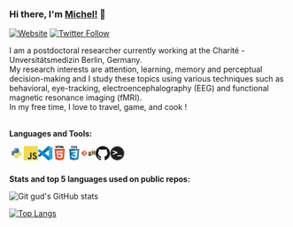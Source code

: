### Hi there, I'm [Michel!](http://www.michelfailing.de) 👋
[![Website](https://img.shields.io/website?label=michelfailing.de&style=for-the-badge&url=https%3A%2F%2Fmfailing.netlify.app)](https://www.michelfailing.de)
[![Twitter Follow](https://img.shields.io/twitter/follow/FailingMichel?color=1DA1F2&logo=twitter&style=for-the-badge)](https://twitter.com/intent/follow?original_referer=https%3A%2F%2Fgithub.com%2FFailingMichel&screen_name=FailingMichel)


I am a postdoctoral researcher currently working at the Charité - Unversitätsmedizin Berlin, Germany.\
My research interests are attention, learning, memory and perceptual decision-making and I study these topics using various techniques such as behavioral, eye-tracking, electroencephalography (EEG) and functional magnetic resonance imaging (fMRI).\
In my free time, I love to travel, game, and cook !

\
**Languages and Tools:**  

<img align="left" alt="Python" width="26px" src="https://raw.githubusercontent.com/github/explore/80688e429a7d4ef2fca1e82350fe8e3517d3494d/topics/python/python.png" />
<img align="left" alt="JavaScript" width="26px" src="https://raw.githubusercontent.com/github/explore/80688e429a7d4ef2fca1e82350fe8e3517d3494d/topics/javascript/javascript.png" />
<img align="left" alt="Visual Studio Code" width="26px" src="https://raw.githubusercontent.com/github/explore/80688e429a7d4ef2fca1e82350fe8e3517d3494d/topics/visual-studio-code/visual-studio-code.png" />
<img align="left" alt="HTML5" width="26px" src="https://raw.githubusercontent.com/github/explore/80688e429a7d4ef2fca1e82350fe8e3517d3494d/topics/html/html.png" />
<img align="left" alt="CSS3" width="26px" src="https://raw.githubusercontent.com/github/explore/80688e429a7d4ef2fca1e82350fe8e3517d3494d/topics/css/css.png" />
<img align="left" alt="Git" width="26px" src="https://raw.githubusercontent.com/github/explore/80688e429a7d4ef2fca1e82350fe8e3517d3494d/topics/git/git.png" />
<img align="left" alt="GitHub" width="26px" src="https://raw.githubusercontent.com/github/explore/78df643247d429f6cc873026c0622819ad797942/topics/github/github.png" />
<img align="left" alt="Terminal" width="26px" src="https://raw.githubusercontent.com/github/explore/80688e429a7d4ef2fca1e82350fe8e3517d3494d/topics/terminal/terminal.png" />  

\
\
\
**Stats and top 5 languages used on public repos:**

![Git gud's GitHub stats](https://github-readme-stats.vercel.app/api?username=MichlF&count_private=true&hide=stars&show_icons=true&theme=merko)

[![Top Langs](https://github-readme-stats.vercel.app/api/top-langs/?username=MichlF&langs_count=8&layout=compact&theme=merko)](https://github.com/anuraghazra/github-readme-stats)

<!--
**MichlF/MichlF** is a ✨ _special_ ✨ repository because its `README.md` (this file) appears on your GitHub profile.

Here are some ideas to get you started:

- 🔭 I’m currently working on ...
- 🌱 I’m currently learning ...
- 👯 I’m looking to collaborate on ...
- 🤔 I’m looking for help with ...
- 💬 Ask me about ...
- 📫 How to reach me: ...
- 😄 Pronouns: ...
- ⚡ Fun fact: ...
-->
